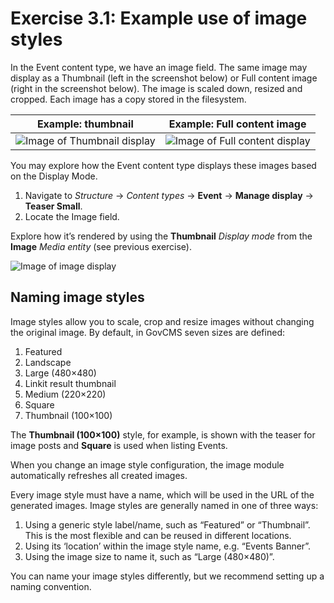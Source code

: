 # Exercise 3.1: Example use of image styles

In the Event content type, we have an image field. The same image may display as a Thumbnail (left in the screenshot below) or Full content image (right in the screenshot below). The image is scaled down, resized and cropped. Each image has a copy stored in the filesystem.

| Example: thumbnail                                       | Example: Full content image                                       |
| -------------------------------------------------------- | ----------------------------------------------------------------- |
| ![Image of Thumbnail display](../.gitbook/assets/57.png) | ![Image of Full content display](<../.gitbook/assets/58 (1).png>) |

You may explore how the Event content type displays these images based on the Display Mode.

1. Navigate to _Structure_ → _Content types_ → **Event** → **Manage display** → **Teaser Small**.
2. Locate the Image field.

Explore how it’s rendered by using the **Thumbnail** _Display mode_ from the **Image** _Media entity_ (see previous exercise).

![Image of image display](broken-reference)

## Naming image styles

Image styles allow you to scale, crop and resize images without changing the original image. By default, in GovCMS seven sizes are defined:

1. Featured
2. Landscape
3. Large (480×480)
4. Linkit result thumbnail
5. Medium (220×220)
6. Square
7. Thumbnail (100×100)

The **Thumbnail (100×100)** style, for example, is shown with the teaser for image posts and **Square** is used when listing Events.

When you change an image style configuration, the image module automatically refreshes all created images.

Every image style must have a name, which will be used in the URL of the generated images. Image styles are generally named in one of three ways:

1. Using a generic style label/name, such as “Featured” or “Thumbnail”. This is the most flexible and can be reused in different locations.
2. Using its ‘location’ within the image style name, e.g. “Events Banner”.
3. Using the image size to name it, such as “Large (480×480)”.

You can name your image styles differently, but we recommend setting up a naming convention.
